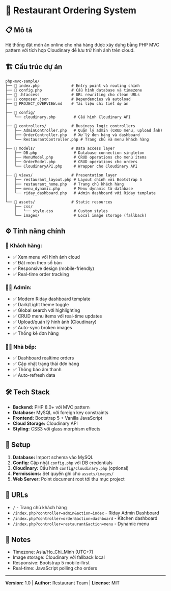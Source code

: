 # 🍜 Restaurant Ordering System

## 📋 Mô tả
Hệ thống đặt món ăn online cho nhà hàng được xây dựng bằng PHP MVC pattern với tích hợp Cloudinary để lưu trữ hình ảnh trên cloud.

## 🏗️ Cấu trúc dự án

```
php-mvc-sample/
├── 📄 index.php              # Entry point và routing chính
├── 📄 config.php             # Cấu hình database và timezone
├── 📄 .htaccess              # URL rewriting cho clean URLs
├── 📄 composer.json          # Dependencies và autoload
├── 📄 PROJECT_OVERVIEW.md    # Tài liệu chi tiết dự án
│
├── 📁 config/
│   └── cloudinary.php        # Cấu hình Cloudinary API
│
├── 📁 controllers/           # Business logic controllers
│   ├── AdminController.php   # Quản lý admin (CRUD menu, upload ảnh)
│   ├── OrderController.php   # Xử lý đơn hàng và dashboard
│   └── RestaurantController.php # Trang chủ và menu khách hàng
│
├── 📁 models/                # Data access layer
│   ├── DB.php                # Database connection singleton
│   ├── MenuModel.php         # CRUD operations cho menu items
│   ├── OrderModel.php        # CRUD operations cho orders
│   └── CloudinaryAPI.php     # Wrapper cho Cloudinary API
│
├── 📁 views/                 # Presentation layer
│   ├── restaurant_layout.php # Layout chính với Bootstrap 5
│   ├── restaurant_home.php   # Trang chủ khách hàng
│   ├── menu_dynamic.php      # Menu dynamic từ database
│   └── riday_dashboard.php   # Admin dashboard với Riday template
│
└── 📁 assets/                # Static resources
    ├── css/
    │   └── style.css         # Custom styles
    └── images/               # Local image storage (fallback)
```

## ⚙️ Tính năng chính

### 👥 **Khách hàng:**
- ✅ Xem menu với hình ảnh cloud
- ✅ Đặt món theo số bàn
- ✅ Responsive design (mobile-friendly)
- ✅ Real-time order tracking

### 👨‍💼 **Admin:**
- ✅ Modern Riday dashboard template
- ✅ Dark/Light theme toggle
- ✅ Global search với highlighting
- ✅ CRUD menu items với real-time updates
- ✅ Upload/quản lý hình ảnh (Cloudinary)
- ✅ Auto-sync broken images
- ✅ Thống kê đơn hàng

### 👨‍🍳 **Nhà bếp:**
- ✅ Dashboard realtime orders
- ✅ Cập nhật trạng thái đơn hàng
- ✅ Thông báo âm thanh
- ✅ Auto-refresh data

## 🛠️ Tech Stack

- **Backend:** PHP 8.0+ với MVC pattern
- **Database:** MySQL với foreign key constraints
- **Frontend:** Bootstrap 5 + Vanilla JavaScript
- **Cloud Storage:** Cloudinary API
- **Styling:** CSS3 với glass morphism effects

## 🚀 Setup

1. **Database:** Import schema vào MySQL
2. **Config:** Cập nhật `config.php` với DB credentials
3. **Cloudinary:** Cấu hình `config/cloudinary.php` (optional)
4. **Permissions:** Set quyền ghi cho `assets/images/`
5. **Web Server:** Point document root tới thư mục project

## 🔗 URLs

- `/` - Trang chủ khách hàng
- `/index.php?controller=admin&action=index` - Riday Admin Dashboard
- `/index.php?controller=order&action=dashboard` - Kitchen dashboard
- `/index.php?controller=restaurant&action=menu` - Dynamic menu

## 📝 Notes

- Timezone: Asia/Ho_Chi_Minh (UTC+7)
- Image storage: Cloudinary với fallback local
- Responsive: Bootstrap 5 mobile-first
- Real-time: JavaScript polling cho orders

---
**Version:** 1.0 | **Author:** Restaurant Team | **License:** MIT
